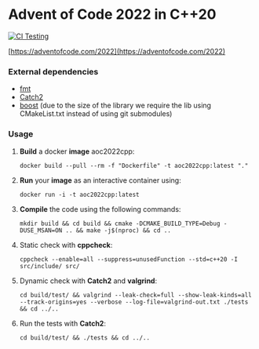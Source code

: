 # Advent of Code 2022 in C++20
[![CI Testing](https://github.com/apdofficial/advent-of-code-2022/actions/workflows/cmake.yml/badge.svg)](https://github.com/apdofficial/advent-of-code-2022/actions/workflows/cmake.yml)

[https://adventofcode.com/2022](https://adventofcode.com/2022)
 
### External dependencies
- [fmt](https://github.com/fmtlib/fmt) 
- [Catch2](https://github.com/catchorg/Catch2)
- [boost](https://www.boost.org/)  (due to the size of the library we require the lib using CMakeList.txt instead of using git submodules)

###  Usage

1.  **Build** a docker **image** aoc2022cpp:
    ```shell
    docker build --pull --rm -f "Dockerfile" -t aoc2022cpp:latest "." 
    ```
2. **Run** your **image** as an interactive container using:
    ```shell
    docker run -i -t aoc2022cpp:latest
    ```
3. **Compile** the code using the following commands:
    ```shell
    mkdir build && cd build && cmake -DCMAKE_BUILD_TYPE=Debug -DUSE_MSAN=ON .. && make -j$(nproc) && cd ..
    ```
4. Static check with **cppcheck**:
     ```shell
    cppcheck --enable=all --suppress=unusedFunction --std=c++20 -I src/include/ src/
    ```
5. Dynamic check with **Catch2** and **valgrind**:
    ```shell
   cd build/test/ && valgrind --leak-check=full --show-leak-kinds=all --track-origins=yes --verbose --log-file=valgrind-out.txt ./tests && cd ../..
   ```
6. Run the tests with **Catch2**:
    ```shell
    cd build/test/ && ./tests && cd ../..
    ```
